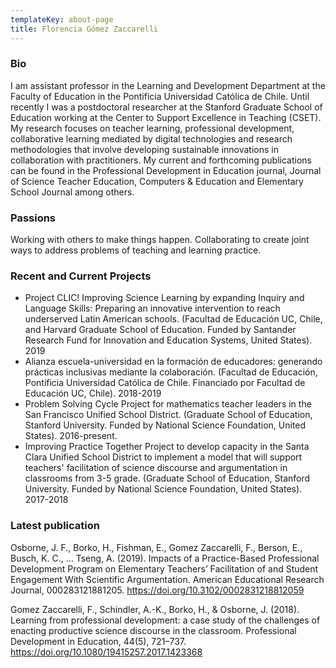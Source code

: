 ```yaml
---
templateKey: about-page
title: Florencia Gómez Zaccarelli
---
```

### Bio

I am assistant professor in the Learning and Development Department at the Faculty of Education in the Pontificia Universidad Católica de Chile. Until recently I was a postdoctoral researcher at the Stanford Graduate School of Education working at the Center to Support Excellence in Teaching (CSET). My research focuses on teacher learning, professional development, collaborative learning mediated by digital technologies and research methodologies that involve developing sustainable innovations in collaboration with practitioners. My current and forthcoming publications can be found in the Professional Development in Education journal, Journal of Science Teacher Education, Computers & Education and Elementary School Journal among others.

### Passions

Working with others to make things happen. Collaborating to create joint ways to address problems of teaching and learning practice. 

### Recent and Current Projects

* Project CLIC! Improving Science Learning by expanding Inquiry and Language Skills: Preparing an innovative intervention to reach underserved Latin American schools. (Facultad de Educación UC, Chile, and Harvard Graduate School of Education. Funded by Santander Research Fund for Innovation and Education Systems, United States). 2019
* Alianza escuela-universidad en la formación de educadores: generando prácticas inclusivas mediante la colaboración. (Facultad de Educación, Pontificia Universidad Católica de Chile. Financiado por Facultad de Educación UC, Chile). 2018-2019
* Problem Solving Cycle Project for mathematics teacher leaders in the San Francisco Unified School District. (Graduate School of Education, Stanford University. Funded by National Science Foundation, United States). 2016-present.
* Improving Practice Together Project to develop capacity in the Santa Clara Unified School District to implement a model that will support teachers' facilitation of science discourse and argumentation in classrooms from 3-5 grade. (Graduate School of Education, Stanford University. Funded by National Science Foundation, United States). 2017-2018

### Latest publication

Osborne, J. F., Borko, H., Fishman, E., Gomez Zaccarelli, F., Berson, E., Busch, K. C., … Tseng, A. (2019). Impacts of a Practice-Based Professional Development Program on Elementary Teachers’ Facilitation of and Student Engagement With Scientific Argumentation. American Educational Research Journal, 000283121881205. https://doi.org/10.3102/0002831218812059

Gomez Zaccarelli, F., Schindler, A.-K., Borko, H., & Osborne, J. (2018). Learning from professional development: a case study of the challenges of enacting productive science discourse in the classroom. Professional Development in Education, 44(5), 721–737. https://doi.org/10.1080/19415257.2017.1423368

###
